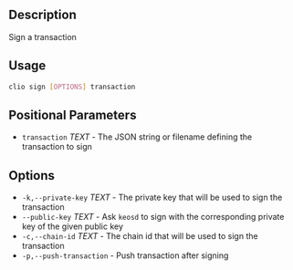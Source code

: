 ## Description
Sign a transaction

## Usage
```sh
clio sign [OPTIONS] transaction
```

## Positional Parameters
- `transaction` _TEXT_ - The JSON string or filename defining the transaction to sign

## Options
- `-k,--private-key` _TEXT_ - The private key that will be used to sign the transaction
- `--public-key` _TEXT_ - Ask `keosd` to sign with the corresponding private key of the given public key
- `-c,--chain-id` _TEXT_ - The chain id that will be used to sign the transaction
- `-p,--push-transaction` - Push transaction after signing
